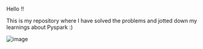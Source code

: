 Hello !!

This is my repository where I have solved the problems and jotted down my learnings about Pyspark :)

![image](https://github.com/user-attachments/assets/eca4bdc1-8723-46f3-902c-68431506b962)

